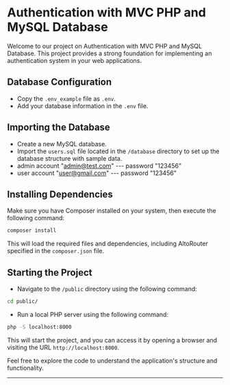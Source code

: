 # Authentication with MVC PHP and MySQL Database

Welcome to our project on Authentication with MVC PHP and MySQL Database. This project provides a strong foundation for implementing an authentication system in your web applications.

## Database Configuration

- Copy the `.env_example` file as `.env`.
- Add your database information in the `.env` file.

## Importing the Database

- Create a new MySQL database.
- Import the `users.sql` file located in the `/database` directory to set up the database structure with sample data.
-  admin account "admin@test.com" --- password "123456"
-  user account "user@gmail.com"  --- password "123456"

## Installing Dependencies

Make sure you have Composer installed on your system, then execute the following command:

```bash
composer install
```


This will load the required files and dependencies, including AltoRouter specified in the `composer.json` file.

## Starting the Project

- Navigate to the `/public` directory using the following command:

```bash
cd public/
```


- Run a local PHP server using the following command:

```bash
php -S localhost:8000
```


This will start the project, and you can access it by opening a browser and visiting the URL `http://localhost:8000`.

Feel free to explore the code to understand the application's structure and functionality.

---
